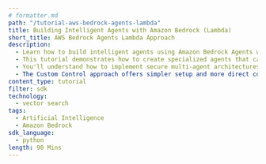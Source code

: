 ```yaml
---
# formatter.md
path: "/tutorial-aws-bedrock-agents-lambda"
title: Building Intelligent Agents with Amazon Bedrock (Lambda)
short_title: AWS Bedrock Agents Lambda Approach
description:
  - Learn how to build intelligent agents using Amazon Bedrock Agents with AWS Lambda and Couchbase as the vector store.
  - This tutorial demonstrates how to create specialized agents that can process documents and interact with external APIs using serverless Lambda functions.
  - You'll understand how to implement secure multi-agent architectures using Amazon Bedrock's agent capabilities with a Lambda-based approach.
  - The Custom Control approach offers simpler setup and more direct control, but may not scale as well. You can find that implementation here: [Custom Control Approach Notebook](https://developer.couchbase.com/tutorial-aws-bedrock-agents-custom-control)
content_type: tutorial
filter: sdk
technology:
  - vector search
tags:
  - Artificial Intelligence
  - Amazon Bedrock
sdk_language:
  - python
length: 90 Mins
---
```

